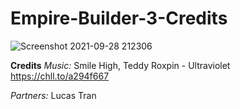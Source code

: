 # Empire-Builder-3-Credits
![Screenshot 2021-09-28 212306](https://user-images.githubusercontent.com/73246001/135203122-3ff57878-8340-4639-b798-e511ebee3d55.png)


**Credits**
*Music:*
Smile High, Teddy Roxpin - Ultraviolet https://chll.to/a294f667

*Partners:*
Lucas Tran

